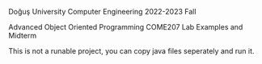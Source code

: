 Doğuş University Computer Engineering
2022-2023 Fall

Advanced Object Oriented Programming COME207 Lab Examples and Midterm

This is not a runable project, you can copy java files seperately and run it.
